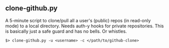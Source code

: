clone-github.py
--

A 5-minute script to clone/pull all a user's (public) repos (in read-only mode) to a local directory. Needs auth-y hooks for private repositories. This is basically just a safe guard and has no bells. Or whistles.

	$> clone-github.py -u <username> -c </path/to/github-clone>
